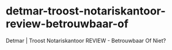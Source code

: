 # detmar-troost-notariskantoor-review-betrouwbaar-of
Detmar | Troost Notariskantoor REVIEW - Betrouwbaar Of Niet?
